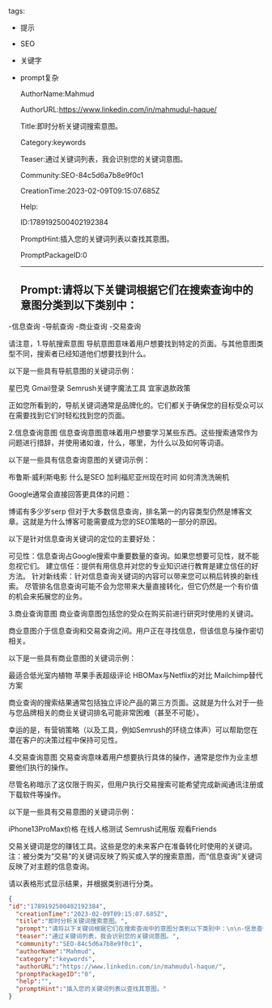   tags: 
- 提示
- SEO
- 关键字
- prompt复杂

  AuthorName:Mahmud

  AuthorURL:https://www.linkedin.com/in/mahmudul-haque/

  Title:即时分析关键词搜索意图。

  Category:keywords

  Teaser:通过关键词列表，我会识别您的关键词意图。

  Community:SEO-84c5d6a7b8e9f0c1

  CreationTime:2023-02-09T09:15:07.685Z

  Help:

  ID:1789192500402192384

  PromptHint:插入您的关键词列表以查找其意图。

  PromptPackageID:0

  ---

  ## Prompt:请将以下关键词根据它们在搜索查询中的意图分类到以下类别中：

-信息查询
-导航查询
-商业查询
-交易查询

请注意，1.导航搜索意图
导航意图意味着用户想要找到特定的页面。与其他意图类型不同，搜索者已经知道他们想要找到什么。

以下是一些具有导航意图的关键词示例：

星巴克
Gmail登录
Semrush关键字魔法工具
宜家退款政策

正如您所看到的，导航关键词通常是品牌化的。它们都关于确保您的目标受众可以在需要找到它们时轻松找到您的页面。

2.信息查询意图
信息查询意图意味着用户想要学习某些东西。这些搜索通常作为问题进行措辞，并使用诸如谁，什么，哪里，为什么以及如何等词语。

以下是一些具有信息查询意图的关键词示例：

布鲁斯·威利斯电影
什么是SEO
加利福尼亚州现在时间
如何清洗洗碗机

Google通常会直接回答更具体的问题：

博诺有多少岁serp
但对于大多数信息查询，排名第一的内容类型仍然是博客文章。这就是为什么博客可能需要成为您的SEO策略的一部分的原因。

以下是针对信息查询关键词的定位的主要好处：

可见性：信息查询占Google搜索中重要数量的查询。如果您想要可见性，就不能忽视它们。
建立信任：提供有用信息并对您的专业知识进行教育是建立信任的好方法。
针对新线索：针对信息查询关键词的内容可以带来您可以稍后转换的新线索。
尽管排名信息查询可能不会为您带来大量直接转化，但它仍然是一个有价值的机会来拓展您的业务。

3.商业查询意图
商业查询意图包括您的受众在购买前进行研究时使用的关键词。

商业意图介于信息查询和交易查询之间。用户正在寻找信息，但该信息与操作密切相关。

以下是一些具有商业意图的关键词示例：

最适合低光室内植物
苹果手表超级评论
HBOMax与Netflix的对比
Mailchimp替代方案

商业查询的搜索结果通常包括独立评论产品的第三方页面。这就是为什么对于一些与您品牌相关的商业关键词排名可能非常困难（甚至不可能）。

幸运的是，有营销策略（以及工具，例如Semrush的环绕立体声）可以帮助您在潜在客户的决策过程中保持可见性。

4.交易查询意图
交易查询意味着用户想要执行具体的操作，通常是您作为业主想要他们执行的操作。

尽管名称暗示了这仅限于购买，但用户执行交易搜索可能希望完成新闻通讯注册或下载软件等操作。

以下是一些具有交易意图的关键词示例：

iPhone13ProMax价格
在线人格测试
Semrush试用版
观看Friends

交易关键词是您的赚钱工具。这些是您的未来客户在准备转化时使用的关键词。
注：被分类为“交易”的关键词反映了购买或入学的搜索意图，而“信息查询”关键词反映了对主题的信息查询。

请以表格形式显示结果，并根据类别进行分类。

  ```json
  {
  "id":"1789192500402192384",
    "creationTime":"2023-02-09T09:15:07.685Z",
    "title":"即时分析关键词搜索意图。",
    "prompt":"请将以下关键词根据它们在搜索查询中的意图分类到以下类别中：\n\n-信息查询\n-导航查询\n-商业查询\n-交易查询\n\n请注意，1.导航搜索意图\n导航意图意味着用户想要找到特定的页面。与其他意图类型不同，搜索者已经知道他们想要找到什么。\n\n以下是一些具有导航意图的关键词示例：\n\n星巴克\nGmail登录\nSemrush关键字魔法工具\n宜家退款政策\n\n正如您所看到的，导航关键词通常是品牌化的。它们都关于确保您的目标受众可以在需要找到它们时轻松找到您的页面。\n\n2.信息查询意图\n信息查询意图意味着用户想要学习某些东西。这些搜索通常作为问题进行措辞，并使用诸如谁，什么，哪里，为什么以及如何等词语。\n\n以下是一些具有信息查询意图的关键词示例：\n\n布鲁斯·威利斯电影\n什么是SEO\n加利福尼亚州现在时间\n如何清洗洗碗机\n\nGoogle通常会直接回答更具体的问题：\n\n博诺有多少岁serp\n但对于大多数信息查询，排名第一的内容类型仍然是博客文章。这就是为什么博客可能需要成为您的SEO策略的一部分的原因。\n\n以下是针对信息查询关键词的定位的主要好处：\n\n可见性：信息查询占Google搜索中重要数量的查询。如果您想要可见性，就不能忽视它们。\n建立信任：提供有用信息并对您的专业知识进行教育是建立信任的好方法。\n针对新线索：针对信息查询关键词的内容可以带来您可以稍后转换的新线索。\n尽管排名信息查询可能不会为您带来大量直接转化，但它仍然是一个有价值的机会来拓展您的业务。\n\n3.商业查询意图\n商业查询意图包括您的受众在购买前进行研究时使用的关键词。\n\n商业意图介于信息查询和交易查询之间。用户正在寻找信息，但该信息与操作密切相关。\n\n以下是一些具有商业意图的关键词示例：\n\n最适合低光室内植物\n苹果手表超级评论\nHBOMax与Netflix的对比\nMailchimp替代方案\n\n商业查询的搜索结果通常包括独立评论产品的第三方页面。这就是为什么对于一些与您品牌相关的商业关键词排名可能非常困难（甚至不可能）。\n\n幸运的是，有营销策略（以及工具，例如Semrush的环绕立体声）可以帮助您在潜在客户的决策过程中保持可见性。\n\n4.交易查询意图\n交易查询意味着用户想要执行具体的操作，通常是您作为业主想要他们执行的操作。\n\n尽管名称暗示了这仅限于购买，但用户执行交易搜索可能希望完成新闻通讯注册或下载软件等操作。\n\n以下是一些具有交易意图的关键词示例：\n\niPhone13ProMax价格\n在线人格测试\nSemrush试用版\n观看Friends\n\n交易关键词是您的赚钱工具。这些是您的未来客户在准备转化时使用的关键词。\n注：被分类为“交易”的关键词反映了购买或入学的搜索意图，而“信息查询”关键词反映了对主题的信息查询。\n\n请以表格形式显示结果，并根据类别进行分类。",
    "teaser":"通过关键词列表，我会识别您的关键词意图。",
    "community":"SEO-84c5d6a7b8e9f0c1",
    "authorName":"Mahmud",
    "category":"keywords",
    "authorURL":"https://www.linkedin.com/in/mahmudul-haque/",
    "promptPackageID":"0",
    "help":"",
    "promptHint":"插入您的关键词列表以查找其意图。"
  }
  ```
